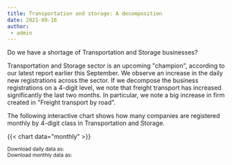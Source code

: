 ```yaml
---
title: Transportation and storage: A decomposition  
date: 2021-09-16
author: 
 - admin
---
```


Do we have a shortage of Transportation and Storage businesses?  

<!--more-->

Transportation and Storage sector is an upcoming "champion", according to our latest report earlier this September. We observe an increase in the daily new registrations across the sector. If we decompose the business registrations on a 4-digit level, we note that freight transport has increased significantly the last two months. In particular, we note a big increase in firm created in "Freight transport by road".

The following interactive chart shows how many companies are registered monthly by 4-digit class in Transportation and Storage.

{{< chart data="monthly" >}}

<small>Download daily data as: <a href="data/daily_TransportationStorage.csv" download="Decomposition_daily.csv"><i class="fas fa-file-csv"></i></a>
  <br>
Download monthly data as: <a href="data/monthly_TransportationStorage.xlsx" download="Decomposition_monthly.csv"><i class="fas fa-file-csv"></i></a></small>

